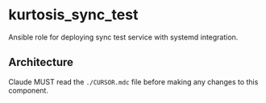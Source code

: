 # kurtosis_sync_test

Ansible role for deploying sync test service with systemd integration.

## Architecture  
Claude MUST read the `./CURSOR.mdc` file before making any changes to this component.